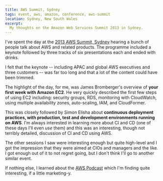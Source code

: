 ```yaml
---
title: AWS Summit, Sydney
tags: event, aws, amazon, conference, aws-summit
location: Sydney, New South Wales
excerpt: 
  My thoughts on the Amazon Web Services Summit 2013 in Sydney.
---
```


I've spent the day at the [2013 AWS Summit, Sydney][1] hearing a bunch of
people talk about AWS and related products. The programme included a keynote
followed by three tracks of six presentations each and ended with drinks.

[1]: http://aws.amazon.com/aws-summit-2013/sydney/

I felt that the keynote -- including APAC and global AWS executives and three
customers -- was far too long and that a lot of the content could have been
trimmed.

The highlight of the day, for me, was James Bromberger's overview of **your
first week with Amazon EC2**. He very quickly described the first few steps of
using EC2 including: security groups, RDS, monitoring with CloudWatch, using
multiple availability zones, auto-scaling, IAM, and CloudFormer.

This was closely followed by Simon Elisha about **continuous deployment
practices, with production, test and development environments running on
AWS**. I'm always interested in learning more about CI and CD (one of these
days I'll even *use* them) and this was an interesting, though not terribly
detailed, discussion of CI and CD using AWS.

The other sessions I saw were interesting enough but quite high-level and I
got the impression that they were aimed at CIOs and managers and the like. I
got enough out of it to not regret going, but I don't think I'll go to another
similar event.

If nothing else, I learned about the [AWS Podcast][podcast] which I'm finding
quite interesting, if a little marketing-y.

[podcast]: (http://aws.amazon.com/podcast)
